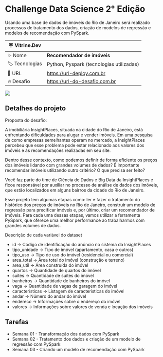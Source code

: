 # Challenge Data Science 2° Edição

 Usando uma base de dados de imóveis do Rio de Janeiro será realizado processos de 
 tratamento dos dados, criação de modelos de regressão e modelos de recomendação com PySpark.

| :placard: Vitrine.Dev |     |
| -------------  | --- |
| :sparkles: Nome        | **Recomendador de imóveis**
| :label: Tecnologias | Python, Pyspark (tecnologias utilizadas)
| :rocket: URL         | https://url-deploy.com.br
| :fire: Desafio     | https://url-do-desafio.com.br

<!-- Inserir imagem com a #vitrinedev ao final do link -->
![](https://i.ibb.co/K5wWC2F/as-10-melhores-cidades-do-brasil-para-investir-em-imoveis-default.jpg#vitrinedev)

## Detalhes do projeto

Proposta do desafio:

A imobiliária InsightPlaces, situada na cidade do Rio de Janeiro, está enfrentando dificuldades para alugar e vender imóveis. Em uma pesquisa de como empresas semelhantes operam no mercado, a InsightPlaces percebeu que esse problema pode estar relacionado aos valores dos imóveis e às recomendações realizadas em seu site.

Dentro desse contexto, como podemos definir de forma eficiente os preços dos imóveis lidando com grandes volumes de dados? É importante recomendar imóveis utilizando outro critério? O que precisa ser feito?

Você faz parte do time de Ciência de Dados e Big Data da InsightPlaces e ficou responsável por auxiliar no processo de análise de dados dos imóveis, que estão localizados em alguns bairros da cidade do Rio de Janeiro.

Esse projeto tem algumas etapas como: ler e fazer o tratamento do histórico dos preços de imóveis no Rio de Janeiro, construir um modelo de regressão para precificar imóveis e, por último, criar um recomendador de imóveis. Para cada uma dessas etapas, vamos utilizar a ferramenta PySpark, que oferece uma melhor performance ao trabalharmos com grandes volumes de dados.

Descrição de cada variável do dataset
*   id ->	Código de identificação do anúncio no sistema da InsightPlaces
*   tipo_unidade ->	Tipo de imóvel (apartamento, casa e outros)
*   tipo_uso ->	Tipo de uso do imóvel (residencial ou comercial)
*   area_total ->	Área total do imóvel (construção e terreno)
*   area_util ->	Área construída do imóvel
*   quartos ->	Quantidade de quartos do imóvel
*   suites ->	Quantidade de suítes do imóvel
*   banheiros ->	Quantidade de banheiros do imóvel
*   vaga ->	Quantidade de vagas de garagem do imóvel
*   caracteristicas ->	Listagem de características do imóvel
*   andar ->	Número do andar do imóvel
*   endereco ->	Informações sobre o endereço do imóvel
*   valores ->	Informações sobre valores de venda e locação dos imóveis

## Tarefas
*   Semana 01 - Transformação dos dados com PySpark 
*   Semana 02 - Tratamento dos dados e criação de um modelo de regressão com PySpark
*   Semana 03 - Criando um modelo de recomendação com PySpark

